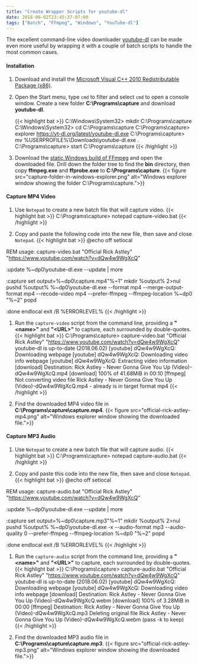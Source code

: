 ```yaml
---
title: "Create Wrapper Scripts for youtube-dl"
date: 2018-06-02T23:45:37-07:00
tags: ["Batch", "FFmpeg", "Windows", "YouTube-dl"]
---
```


The excellent command-line video downloader [youtube-dl](https://rg3.github.io/youtube-dl/) can be made even more useful by wrapping it with a couple of batch scripts to handle the most common cases.

<!--more-->

#### Installation

1. Download and install the [Microsoft Visual C++ 2010 Redistributable Package (x86)](https://www.microsoft.com/en-US/download/details.aspx?id=5555).

1. Open the Start menu, type `cmd` to filter and select `cmd` to open a console window. Create a new folder **C:\Programs\capture** and download **youtube-dl**.

	{{< highlight bat >}}
C:\Windows\System32> mkdir C:\Programs\capture
C:\Windows\System32> cd C:\Programs\capture
C:\Programs\capture> explorer https://yt-dl.org/latest/youtube-dl.exe
C:\Programs\capture> mv %USERPROFILE%\Downloads\youtube-dl.exe .
C:\Programs\capture> start C:\Programs\capture
{{< /highlight >}}

1. Download the [static Windows build of FFmpeg](https://ffmpeg.zeranoe.com/builds/) and open the downloaded file.
Drill down the folder tree to find the **bin** directory, then copy **ffmpeg.exe** and **ffprobe.exe** to **C:\Programs\capture**.
{{< figure src="capture-folder-in-windows-explorer.png" alt="Windows explorer window showing the folder C:\Programs\capture.">}}

#### Capture MP4 Video

1. Use `Notepad` to create a new batch file that will capture video.
{{< highlight bat >}}
C:\Programs\capture> notepad capture-video.bat
{{< /highlight >}}

1. Copy and paste the following code into the new file, then save and close `Notepad`.
{{< highlight bat >}}
@echo off
setlocal

REM usage: capture-video.bat "Official Rick Astley" "https://www.youtube.com/watch?v=dQw4w9WgXcQ"

:update
%~dp0\youtube-dl.exe --update | more

:capture
set output=%~dp0\capture.mp4\"%~1"
mkdir %output% 2>nul
pushd %output%
%~dp0\youtube-dl.exe --format mp4 --merge-output-format mp4 --recode-video mp4 --prefer-ffmpeg --ffmpeg-location %~dp0 "%~2"
popd

:done
endlocal
exit /B %ERRORLEVEL%
{{< /highlight >}}

1. Run the `capture-video` script from the command line, providing a **"&lt;name&gt;"** and **"&lt;URL&gt;"** to capture, each surrounded by double-quotes.
{{< highlight bat >}}
C:\Programs\capture> capture-video.bat "Official Rick Astley" "https://www.youtube.com/watch?v=dQw4w9WgXcQ"
youtube-dl is up-to-date (2018.06.02)
[youtube] dQw4w9WgXcQ: Downloading webpage
[youtube] dQw4w9WgXcQ: Downloading video info webpage
[youtube] dQw4w9WgXcQ: Extracting video information
[download] Destination: Rick Astley - Never Gonna Give You Up (Video)-dQw4w9WgXcQ.mp4
[download] 100% of 41.68MiB in 00:10
[ffmpeg] Not converting video file Rick Astley - Never Gonna Give You Up (Video)-dQw4w9WgXcQ.mp4 - already is in target format mp4
{{< /highlight >}}

1. Find the downloaded MP4 video file in **C:\Programs\capture\capture.mp4**.
{{< figure src="official-rick-astley-mp4.png" alt="Windows explorer window showing the downloaded file.">}}

#### Capture MP3 Audio

1. Use `Notepad` to create a new batch file that will capture audio.
{{< highlight bat >}}
C:\Programs\capture> notepad capture-audio.bat
{{< /highlight >}}

1. Copy and paste this code into the new file, then save and close `Notepad`.
{{< highlight bat >}}
@echo off
setlocal

REM usage: capture-audio.bat "Official Rick Astley" "https://www.youtube.com/watch?v=dQw4w9WgXcQ"

:update
%~dp0\youtube-dl.exe --update | more

:capture
set output=%~dp0\capture.mp3\"%~1"
mkdir %output% 2>nul
pushd %output%
%~dp0\youtube-dl.exe -x --audio-format mp3 --audio-quality 0 --prefer-ffmpeg --ffmpeg-location %~dp0 "%~2"
popd

:done
endlocal
exit /B %ERRORLEVEL%
{{< /highlight >}}

1. Run the `capture-audio` script from the command line, providing a **"&lt;name&gt;"** and **"&lt;URL&gt;"** to capture, each surrounded by double-quotes.
{{< highlight bat >}}
C:\Programs\capture> capture-audio.bat "Official Rick Astley" "https://www.youtube.com/watch?v=dQw4w9WgXcQ"
youtube-dl is up-to-date (2018.06.02)
[youtube] dQw4w9WgXcQ: Downloading webpage
[youtube] dQw4w9WgXcQ: Downloading video info webpage
[download] Destination: Rick Astley - Never Gonna Give You Up (Video)-dQw4w9WgXcQ.webm
[download] 100% of 3.28MiB in 00:00
[ffmpeg] Destination: Rick Astley - Never Gonna Give You Up (Video)-dQw4w9WgXcQ.mp3
Deleting original file Rick Astley - Never Gonna Give You Up (Video)-dQw4w9WgXcQ.webm (pass -k to keep)
{{< /highlight >}}

1. Find the downloaded MP3 audio file in **C:\Programs\capture\capture.mp3**.
{{< figure src="official-rick-astley-mp3.png" alt="Windows explorer window showing the downloaded file.">}}
